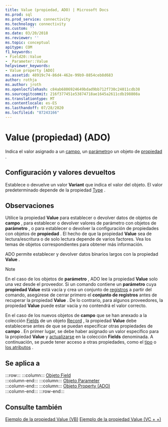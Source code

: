 ```yaml
---
title: Value (propiedad, ADO) | Microsoft Docs
ms.prod: sql
ms.prod_service: connectivity
ms.technology: connectivity
ms.custom: ''
ms.date: 03/20/2018
ms.reviewer: ''
ms.topic: conceptual
apitype: COM
f1_keywords:
- Field20::Value
- _Parameter::Value
helpviewer_keywords:
- Value property [ADO]
ms.assetid: 48919c74-86d4-462e-99b9-8854ceb8d683
author: rothja
ms.author: jroth
ms.openlocfilehash: c84ab6806924649bdad9bb712f730c24011cdb38
ms.sourcegitcommit: 216f377451e53874718ae1645a2611cdb198808a
ms.translationtype: MT
ms.contentlocale: es-ES
ms.lasthandoff: 07/28/2020
ms.locfileid: "87243166"
---
```

# <a name="value-property-ado"></a>Value (propiedad) (ADO)

Indica el valor asignado a un [campo](../../../ado/reference/ado-api/field-object.md), un [parámetro](../../../ado/reference/ado-api/parameter-object.md)o un objeto de [propiedad](../../../ado/reference/ado-api/property-object-ado.md) .
  
## <a name="settings-and-return-values"></a>Configuración y valores devueltos

Establece o devuelve un valor **Variant** que indica el valor del objeto. El valor predeterminado depende de la propiedad [Type](../../../ado/reference/ado-api/type-property-ado.md) .
  
## <a name="remarks"></a>Observaciones

Utilice la propiedad **Value** para establecer o devolver datos de objetos de **campo** , para establecer o devolver valores de parámetro con objetos de **parámetro** , o para establecer o devolver la configuración de propiedades con objetos de **propiedad** . El hecho de que la propiedad **Value** sea de lectura/escritura o de solo lectura depende de varios factores. Vea los temas de objetos correspondientes para obtener más información.

ADO permite establecer y devolver datos binarios largos con la propiedad **Value** .
  
> [!NOTE]
> En el caso de los objetos de **parámetro** , ADO lee la propiedad **Value** solo una vez desde el proveedor. Si un comando contiene un **parámetro** cuya **propiedad Value** está vacía y crea un conjunto de [registros](../../../ado/reference/ado-api/recordset-object-ado.md) a partir del comando, asegúrese de cerrar primero el **conjunto de registros** antes de recuperar la propiedad **Value** . De lo contrario, para algunos proveedores, la propiedad **Value** puede estar vacía y no contendrá el valor correcto.
> 
> En el caso de los nuevos objetos de **campo** que se han anexado a la colección [Fields](../../../ado/reference/ado-api/fields-collection-ado.md) de un objeto [Record](../../../ado/reference/ado-api/record-object-ado.md) , la propiedad **Value** debe establecerse antes de que se puedan especificar otras propiedades de **campo** . En primer lugar, se debe haber asignado un valor específico para la propiedad **Value** y [actualizarse](../../../ado/reference/ado-api/update-method.md) en la colección **Fields** denominada. A continuación, se puede tener acceso a otras propiedades, como el [tipo](../../../ado/reference/ado-api/type-property-ado.md) o [los atributos](../../../ado/reference/ado-api/attributes-property-ado.md) .
  
## <a name="applies-to"></a>Se aplica a

:::row:::
    :::column:::
        [Objeto Field](../../../ado/reference/ado-api/field-object.md)  
    :::column-end:::
    :::column:::
        [Objeto Parameter](../../../ado/reference/ado-api/parameter-object.md)  
    :::column-end:::
    :::column:::
        [Objeto Property (ADO)](../../../ado/reference/ado-api/property-object-ado.md)  
    :::column-end:::
:::row-end:::

## <a name="see-also"></a>Consulte también

[Ejemplo de la propiedad Value (VB)](../../../ado/reference/ado-api/value-property-example-vb.md) 
 [Ejemplo de la propiedad Value (VC + +)](../../../ado/reference/ado-api/value-property-example-vc.md) 
